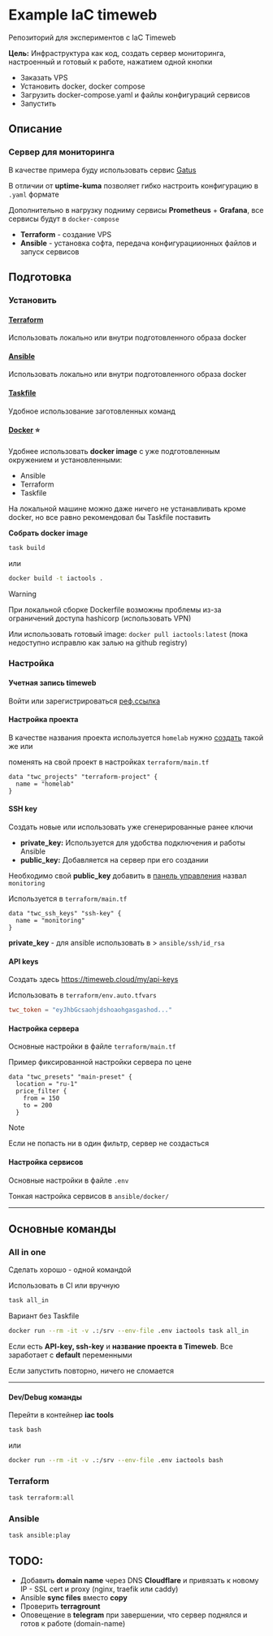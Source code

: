 # Example IaC timeweb

Репозиторий для экспериментов с IaC Timeweb

**Цель:** Инфраструктура как код, создать сервер мониторинга, настроенный и готовый к работе, нажатием одной кнопки

- Заказать VPS
- Установить docker, docker compose
- Загрузить docker-compose.yaml и файлы конфигураций сервисов
- Запустить

## Описание

### Сервер для мониторинга

В качестве примера буду использовать сервис [Gatus](https://github.com/TwiN/gatus)

В отличии от **uptime-kuma** позволяет гибко настроить конфигурацию в `.yaml` формате

Дополнительно в нагрузку подниму сервисы **Prometheus** + **Grafana**, все сервисы будут в `docker-compose`

- **Terraform** - создание VPS
- **Ansible** - установка софта, передача конфигурациионных файлов и запуск сервисов



## Подготовка

### Установить

#### [Terraform](https://developer.hashicorp.com/terraform/install)
Использовать локально или внутри подготовленного образа docker

#### [Ansible](https://docs.ansible.com/ansible/latest/installation_guide/intro_installation.html)
Использовать локально или внутри подготовленного образа docker

#### [Taskfile](https://taskfile.dev/)
Удобное использование заготовленных команд

#### [Docker](https://docs.docker.com/engine/install) ⭐
Удобнее использовать **docker image** c уже подготовленным окружением и установленными:
- Ansible
- Terraform
- Taskfile

На локальной машине можно даже ничего не устанавливать кроме docker, но все равно рекомендовал бы Taskfile поставить

**Собрать docker image**
```bash
task build
```
или
```bash
docker build -t iactools .
```

> [!WARNING]  
> При локальной сборке Dockerfile возможны проблемы из-за ограничений доступа hashicorp (использовать VPN)

Или использовать готовый image: `docker pull iactools:latest` (пока недоступно исправлю как залью на github registry)



### Настройка

#### Учетная запись **timeweb**
Войти или зарегистрироваться [реф.ссылка](https://timeweb.cloud/r/cp14436)

#### Настройка проекта
В качестве названия проекта используется `homelab` нужно [создать](https://timeweb.cloud/my/projects) такой же или

поменять на свой проект в настройках `terraform/main.tf`
```
data "twc_projects" "terraform-project" {
  name = "homelab"
}
```


#### SSH key
Создать новые или использовать уже сгенерированные ранее ключи
- **private_key:** Используется для удобства подключения и работы Ansible 
- **public_key:** Добавляется на сервер при его создании

Необходимо свой **public_key** добавить в [панель управления](https://timeweb.cloud/my/sshkeys) назвал `monitoring`

Используется в `terraform/main.tf`
```
data "twc_ssh_keys" "ssh-key" {
  name = "monitoring"
}
```

**private_key** - для ansible использовать в > `ansible/ssh/id_rsa`


#### API keys

Создать здесь https://timeweb.cloud/my/api-keys

Использовать в `terraform/env.auto.tfvars`
```toml
twc_token = "eyJhbGcsaohjdshoaohgasgashod..."
```

#### Настройка сервера
Основные настройки в файле `terraform/main.tf`

Пример фиксированной настройки сервера по цене
```
data "twc_presets" "main-preset" {
  location = "ru-1"
  price_filter {
    from = 150
    to = 200
  }
```

> [!NOTE]
> Если не попасть ни в один фильтр, сервер не создасться


#### Настройка сервисов

Основные настройки в файле `.env`

Тонкая настройка сервисов в `ansible/docker/` 

---

## Основные команды

### All in one

Сделать хорошо - одной командой

Использовать в CI или вручную

```bash
task all_in
```

Вариант без Taskfile 
```bash
docker run --rm -it -v .:/srv --env-file .env iactools task all_in
```

Если есть **API-key, ssh-key** и **название проекта в Timeweb**.
Все заработает с **default** переменными

Если запустить повторно, ничего не сломается


---

#### Dev/Debug команды

Перейти в контейнер **iac tools**

```bash
task bash
```
или
```bash
docker run --rm -it -v .:/srv --env-file .env iactools bash
```

### Terraform 

```bash
task terraform:all
```

### Ansible 

```bash
task ansible:play
```

## TODO:
- Добавить **domain name** через DNS **Cloudflare** и привязать к новому IP - SSL cert и proxy (nginx, traefik или caddy)
- Ansible **sync files** вместо **copy**
- Проверить **terragrount**
- Оповещение в **telegram** при завершении, что сервер поднялся и готов к работе (domain-name)